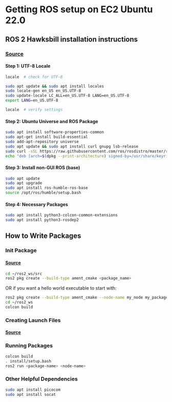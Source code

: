 # Getting ROS setup on EC2 Ubuntu 22.0

## ROS 2 Hawksbill installation instructions
### [Source](https://docs.ros.org/en/humble/Installation.html)

#### Step 1: UTF-8 Locale
```sh
locale  # check for UTF-8

sudo apt update && sudo apt install locales
sudo locale-gen en_US en_US.UTF-8
sudo update-locale LC_ALL=en_US.UTF-8 LANG=en_US.UTF-8
export LANG=en_US.UTF-8

locale  # verify settings
```

#### Step 2: Ubuntu Universe and ROS Package
```sh
sudo apt install software-properties-common
sudo apt-get install build-essential
sudo add-apt-repository universe
sudo apt update && sudo apt install curl gnupg lsb-release
sudo curl -sSL https://raw.githubusercontent.com/ros/rosdistro/master/ros.key -o /usr/share/keyrings/ros-archive-keyring.gpg
echo "deb [arch=$(dpkg --print-architecture) signed-by=/usr/share/keyrings/ros-archive-keyring.gpg] http://packages.ros.org/ros2/ubuntu $(source /etc/os-release && echo $UBUNTU_CODENAME) main" | sudo tee /etc/apt/sources.list.d/ros2.list > /dev/null
```

#### Step 3: Install non-GUI ROS (base)
```sh
sudo apt update
sudo apt upgrade
sudo apt install ros-humble-ros-base
source /opt/ros/humble/setup.bash
```

#### Step 4: Necessary Packages
```sh
sudo apt install python3-colcon-common-extensions
sudo apt install python3-rosdep2
```

## How to Write Packages

### Init Package
#### [Source](https://docs.ros.org/en/humble/Tutorials/Beginner-Client-Libraries/Creating-Your-First-ROS2-Package.html)
```sh
cd ~/ros2_ws/src
ros2 pkg create --build-type ament_cmake <package_name>
```
OR if you want a hello world executable to start with:
```sh
ros2 pkg create --build-type ament_cmake --node-name my_node my_package
cd ~/ros2_ws
colcon build
```
### Creating Launch Files
#### [Source](https://docs.ros.org/en/humble/Tutorials/Intermediate/Launch/Creating-Launch-Files.html)

### Running Packages
```sh
colcon build
. install/setup.bash
ros2 run <package-name> <node-name>
```

### Other Helpful Dependencies
```sh
sudo apt install picocom
sudo apt install socat
```